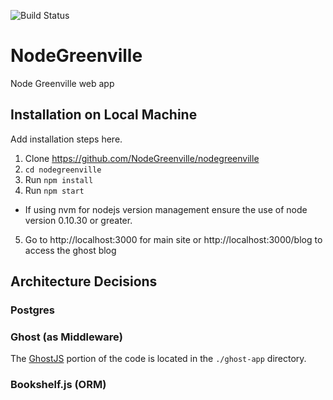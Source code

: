 
![Build Status](https://travis-ci.org/NodeGreenville/nodegreenville.svg?branch=fix-tz-for-travis)

# NodeGreenville
Node Greenville web app

## Installation on Local Machine
Add installation steps here.
1. Clone https://github.com/NodeGreenville/nodegreenville
2. ```cd nodegreenville```
3. Run ```npm install```
4. Run ```npm start```
  * If using nvm for nodejs version management ensure the use of node version 0.10.30 or greater.
5. Go to http://localhost:3000 for main site or
http://localhost:3000/blog to access the ghost blog

## Architecture Decisions

### Postgres

### Ghost (as Middleware)
The [GhostJS](https://ghost.org) portion of the code is located in the ```./ghost-app``` directory.

### Bookshelf.js (ORM)
